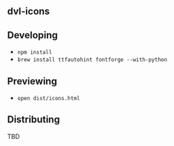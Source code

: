 dvl-icons
----

## Developing

- `npm install`
- `brew install ttfautohint fontforge --with-python`

## Previewing

- `open dist/icons.html`

## Distributing

TBD
